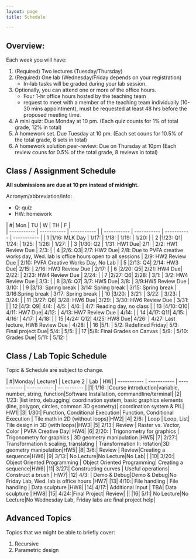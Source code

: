 ```yaml
---
layout: page
title: Schedule

---
```

## Overview: 

Each week you will have: 
1. (Required) Two lectures (Tuesday/Thursday) 
2. (Required) One lab (Wednesday/Friday depends on your registration) 
	- In-lab tasks will be graded during your lab session.
3. Optionally, you can attend one or more of the office hours. 
	- Four 1-hr office hours hosted by the teaching team 
	- request to meet with a member of the teaching team individually (10-30 mins appointment), must be requested at least 48 hrs before the proposed meeting time.
4. A mini quiz: Due Monday at 10 pm. (Each quiz counts for 1% of total grade, 12% in total)
5. A homework set. Due Tuesday at 10 pm. (Each set couns for 10.5% of the total grade, 8 sets in total)
6. A homework solution peer-review: Due on Thursday at 10pm (Each review couns for 0.5% of the total grade, 8 reviews in total)


## Class / Assignment Schedule 

**All submissions are due at 10 pm instead of midnight.** 

Acronym/abbreviation/info: 

- Q: quiz 
- HW: homework 

| #| Mon |  TU | W | TH | F |  
| ----------- | ----------- |   ----------- | | ----------- | ----------- |   ----------- |    ----------- |
| 1 |1/16:   MLK Day |  1/17:   |  1/18: |  1/19:  | 1/20: |
| 2 |1/23:  Q1|  1/24: |  1/25: |  1/26:  |  1/27:  |
| 3 |1/30: Q2 |  1/31: HW1 Due|  2/1: |  2/2: HW1 Review Due |  2/3:  |
| 4 |2/6:  Q3|  2/7: HW2 Due|  2/8: Due to PVFA creative works day, Wed. lab is office hours open to all sessions |  2/9:  HW2 Review Due |  2/10: PVFA Creative Works Day, No Lab  |
| 5 |2/13:  Q4|  2/14: HW3 Due|  2/15: |  2/16:  HW3 Review Due  |  2/17:  |
| 6 |2/20:  Q5|  2/21: HW4 Due|  2/22: |  2/23:   HW4 Review Due |  2/24:  |
| 7 |2/27: Q6|  2/28: |  3/1: |  3/2:   HW4 Review Due |  3/3:  |
| 8 |3/6:  Q7|  3/7:  HW5 Due|  3/8: |  3/9:HW5 Review Due   |  3/10:  |
| 9 |3/13:  Spring break | 3/14: Spring break  |  3/15: Spring break |  3/16:Spring break   |  3/17:  Spring break |
| 10 |3/20: | 3/21:  |  3/22: |  3/23:   |  3/24:  |
| 11 |3/27:  Q8| 3/28: HW6 Due|  3/29: |  3/30: HW6 Review Due |  3/31:  |
| 12 |4/3:  Q9|  4/4: |  4/5: |  4/6:  |  4/7: Reading day, no class  |
| 13 |4/10:  Q10| 4/11: HW7 Due|  4/12: |  4/13: HW7 Review Due |  4/14:  |
| 14 |4/17:  Q11| 4/15:  |  4/16: |  4/17:  |  4/18:  |
| 15 |4/24:  Q12| 4/25: HW8 Due|  4/26: |  4/27: Last lecture, HW8 Review Due |  4/28:  |
| 16 |5/1:  |  5/2: Redefined Friday|  5/3: Final project Due|  5/4: |  5/5:  |
| 17 |5/8: Final Grades on Canvas |   5/9: |  5/10: Grades Due|  5/11:  |  5/12:  |



## Class / Lab Topic Schedule 
Topic & Schedule are subject to change. 



| #|Monday| Lecture1 | Lecture 2 | Lab  | HW|
| ----------- | ----------- |   ----------- |  ----------- | ----------- | 
|1| 1/16: |Course introduction|variable, number, string, function|Software Installation, commandline/terminal| 
|2| 1/23: |list intro, debugging| coordination system, basic graphics elements (line, polygon, circles, common 3D geometry)| coordination system & PIL| HW1|
|3| 1/30:| Function, Conditional Execution| Function, Conditional Execution | Tile math in 2D (without loops)|HW2|
|4| 2/6: | Loop | Loop, List| Tile design in 3D (with loops)|HW3|
|5| 2/13:| Review | Raster vs. Vector, Color | PVFA Creative Day| HW4|
|6| 2/20: | Trigonometry for graphics | Trigonometry for graphics | 3D geometry manipulation |HW5|
|7| 2/27:|  Transformation I: scaling, translating | Transformation II: rotation|3D geometry manipulation|HW5|
|8| 3/6:| Review | Review|Creating a sequence|HW6|
|9| 3/13:| No Lecture|No Lecture|No Lab| |
|10| 3/20:| Object Oriented Programming | Object Oriented Programming| Creating a sequence|HW6|
|11| 3/27:| Constructing curves | Useful operations| Construct a brush | HW7|
|12| 4/3: | Demo & Debug|Demo & Debug|No Friday Lab, Wed. lab is office hours |HW7|
|13| 4/10:| File handling | File handling | Data sculpture |HW8|
|14| 4/17:| Additional Input | TBA| Data sculpture | HW8|
|15| 4/24:|Final Project| Review| ||
|16| 5/1:| No Lecture|No Lecture|No Wednesday Lab, Friday labs are final project help| 


## Advanced Topics
Topics that we might be able to briefly cover: 
1. Recursive
2. Parametric design 



